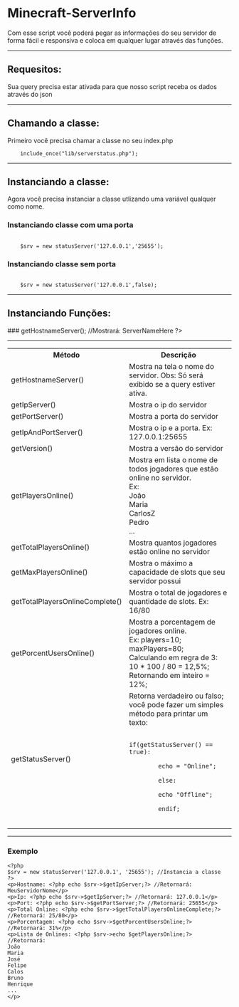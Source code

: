 # Minecraft-ServerInfo
Com esse script você poderá pegar as informações do seu servidor de forma fácil e responsiva e coloca em qualquer lugar através das funções.

<hr>
<h2> Requesitos: </h2>
Sua query precisa estar ativada para que nosso script receba os dados através do json
<hr>

<h2> Chamando a classe: </h2>
Primeiro você precisa chamar a classe no seu index.php<br>
<code>
	include_once("lib/serverstatus.php");
</code>
<hr>

<h2> Instanciando a classe: </h2>
Agora você precisa instanciar a classe utlizando uma variável qualquer como nome.<br>

### Instanciando classe com uma porta
<code>
	$srv = new statusServer('127.0.0.1','25655');
</code>

### Instanciando classe sem porta
<code>
	$srv = new statusServer('127.0.0.1',false);
</code>

<hr>

<h2> Instanciando Funções: </h2>
###
	<?php
	echo $srv->getHostnameServer(); //Mostrará: ServerNameHere
	?>

<hr>
<table style="width:100%">
  <tr>
    <th>Método</th>
    <th>Descrição</th> 
  </tr>
  <tr>
    <td>getHostnameServer()</td>
    <td>Mostra na tela o nome do servidor. Obs: Só será exibido se a query estiver ativa.</td> 
  </tr>
  <tr>
    <td>getIpServer()</td>
    <td>Mostra o ip do servidor</td> 
  </tr>
  <tr>
    <td>getPortServer()</td>
    <td>Mostra a porta do servidor</td> 
  </tr>
<tr>
    <td>getIpAndPortServer()</td>
    <td>Mostra o ip e a porta. Ex: 127.0.0.1:25655</td> 
  </tr>
  <tr>
    <td>getVersion()</td>
    <td>Mostra a versão do servidor</td> 
  </tr>
  <tr>
    <td>getPlayersOnline()</td>
    <td>Mostra em lista o nome de todos jogadores que estão online no servidor. <br>Ex: <br>João<br>Maria<br>CarlosZ<br>Pedro<br> ...</td> 
  </tr>
<tr>
    <td>getTotalPlayersOnline()</td>
    <td>Mostra quantos jogadores estão online no servidor</td> 
  </tr>
  <tr>
    <td>getMaxPlayersOnline()</td>
    <td>Mostra o máximo a capacidade de slots que seu servidor possui</td> 
  </tr>
  <tr>
    <td>getTotalPlayersOnlineComplete()</td>
    <td>Mostra o total de jogadores e quantidade de slots. Ex: 16/80</td> 
  </tr>
<tr>
    <td>getPorcentUsersOnline()</td>
    <td>Mostra a porcentagem de jogadores online. <br>Ex: players=10; <br>maxPlayers=80; <br>Calculando em regra de 3: <br>10 * 100 / 80 = 12,5%;<br> Retornando em inteiro = 12%; </td> 
  </tr>
  <tr>
    <td>getStatusServer()</td>
    <td>Retorna verdadeiro ou falso; você pode fazer um simples método para printar um texto:<br>
  	<code>
		if(getStatusServer() == true):<br>
		echo = "Online";<br>
		else:<br>
		echo "Offline";<br>
		endif;<br>
    	</code>
  </td> 
  </tr>
</table>

<hr>

### Exemplo
	<?php 
	$srv = new statusServer('127.0.0.1', '25655'); //Instancia a classe
	?>
	<p>Hostname: <?php echo $srv->$getIpServer;?> //Retornará: MeuServidorNome</p>
	<p>Ip: <?php echo $srv->$getIpServer;?> //Retornará: 127.0.0.1</p>
	<p>Port: <?php echo $srv->$getPortServer;?> //Retornará: 25655</p>
	<p>Total Online: <?php echo $srv->$getTotalPlayersOnlineComplete;?> //Retornará: 25/80</p>
	<p>Porcentagem: <?php echo $srv->$getPorcentUsersOnline;?> //Retornará: 31%</p>
	<p>Lista de Onlines: <?php $srv->echo $getPlayersOnline;?> 
	//Retornará: 
	João
	Maria
	José
	Felipe
	Calos
	Bruno
	Henrique
	...
	</p>

